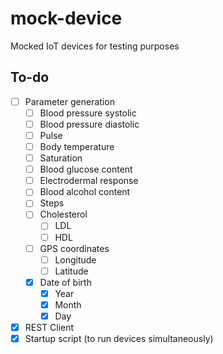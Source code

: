 # mock-device
Mocked IoT devices for testing purposes

## To-do
- [ ] Parameter generation
  - [ ] Blood pressure systolic
  - [ ] Blood pressure diastolic
  - [ ] Pulse
  - [ ] Body temperature
  - [ ] Saturation
  - [ ] Blood glucose content
  - [ ] Electrodermal response
  - [ ] Blood alcohol content
  - [ ] Steps
  - [ ] Cholesterol
    - [ ] LDL
    - [ ] HDL
  - [ ] GPS coordinates
    - [ ] Longitude
    - [ ] Latitude
  - [x] Date of birth
    - [x] Year
    - [x] Month
    - [x] Day
- [x] REST Client
- [x] Startup script (to run devices simultaneously)
